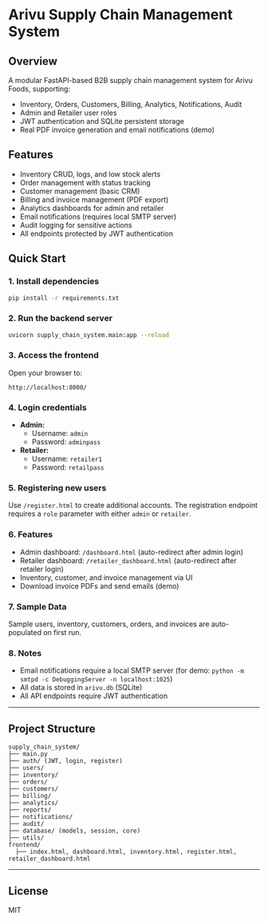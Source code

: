 # Arivu Supply Chain Management System

## Overview
A modular FastAPI-based B2B supply chain management system for Arivu Foods, supporting:
- Inventory, Orders, Customers, Billing, Analytics, Notifications, Audit
- Admin and Retailer user roles
- JWT authentication and SQLite persistent storage
- Real PDF invoice generation and email notifications (demo)

## Features
- Inventory CRUD, logs, and low stock alerts
- Order management with status tracking
- Customer management (basic CRM)
- Billing and invoice management (PDF export)
- Analytics dashboards for admin and retailer
- Email notifications (requires local SMTP server)
- Audit logging for sensitive actions
- All endpoints protected by JWT authentication

## Quick Start

### 1. Install dependencies
```bash
pip install -r requirements.txt
```

### 2. Run the backend server
```bash
uvicorn supply_chain_system.main:app --reload
```

### 3. Access the frontend
Open your browser to:
```
http://localhost:8000/
```

### 4. Login credentials
- **Admin:**
  - Username: `admin`
  - Password: `adminpass`
- **Retailer:**
  - Username: `retailer1`
  - Password: `retailpass`

### 5. Registering new users
Use `/register.html` to create additional accounts. The registration endpoint
requires a `role` parameter with either `admin` or `retailer`.

### 6. Features
- Admin dashboard: `/dashboard.html` (auto-redirect after admin login)
- Retailer dashboard: `/retailer_dashboard.html` (auto-redirect after retailer login)
- Inventory, customer, and invoice management via UI
- Download invoice PDFs and send emails (demo)

### 7. Sample Data
Sample users, inventory, customers, orders, and invoices are auto-populated on first run.

### 8. Notes
- Email notifications require a local SMTP server (for demo: `python -m smtpd -c DebuggingServer -n localhost:1025`)
- All data is stored in `arivu.db` (SQLite)
- All API endpoints require JWT authentication

---

## Project Structure
```
supply_chain_system/
├── main.py
├── auth/ (JWT, login, register)
├── users/
├── inventory/
├── orders/
├── customers/
├── billing/
├── analytics/
├── reports/
├── notifications/
├── audit/
├── database/ (models, session, core)
├── utils/
frontend/
  ├── index.html, dashboard.html, inventory.html, register.html, retailer_dashboard.html
```

---

## License
MIT

